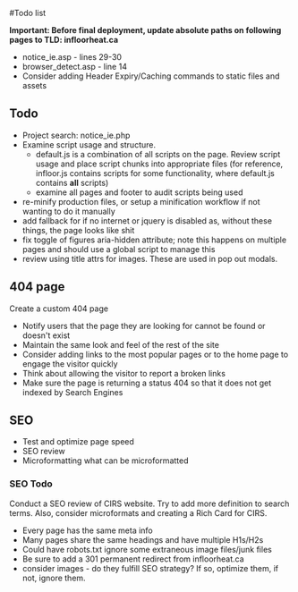 #Todo list

**Important: Before final deployment, update absolute paths on following pages to TLD: infloorheat.ca**
* notice_ie.asp - lines 29-30
* browser_detect.asp - line 14
* Consider adding Header Expiry/Caching commands to static files and assets

## Todo
* Project search: notice_ie.php
* Examine script usage and structure.
	* default.js is a combination of all scripts on the page. Review script usage and place script chunks into appropriate files (for reference, infloor.js contains scripts for some functionality, where default.js contains **all** scripts)
	* examine all pages and footer to audit scripts being used
* re-minify production files, or setup a minification workflow if not wanting to do it manually
* add fallback for if no internet or jquery is disabled as, without these things, the page looks like shit
* fix toggle of figures aria-hidden attribute; note this happens on multiple pages and should use a global script to manage this
* review using title attrs for images. These are used in pop out modals.

## 404 page
Create a custom 404 page
* Notify users that the page they are looking for cannot be found or doesn't exist
* Maintain the same look and feel of the rest of the site
* Consider adding links to the most popular pages or to the home page to engage the visitor quickly
* Think about allowing the visitor to report a broken links
* Make sure the page is returning a status 404 so that it does not get indexed by Search Engines

## SEO
* Test and optimize page speed
* SEO review
* Microformatting what can be microformatted

### SEO Todo
Conduct a SEO review of CIRS website. Try to add more definition to search terms.
Also, consider microformats and creating a Rich Card for CIRS.
* Every page has the same meta info
* Many pages share the same headings and have multiple H1s/H2s
* Could have robots.txt ignore some extraneous image files/junk files
* Be sure to add a 301 permanent redirect from infloorheat.ca
* consider images - do they fulfill SEO strategy? If so, optimize them, if not, ignore them.
